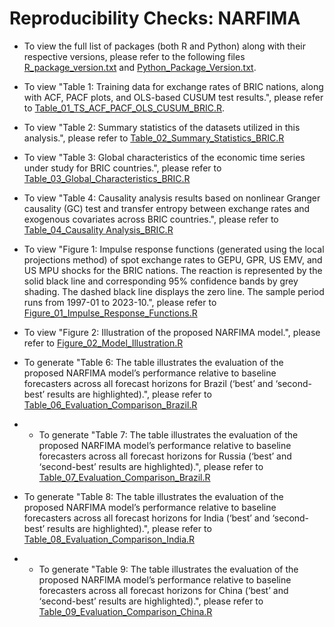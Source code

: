 # Reproducibility Checks: NARFIMA

* To view the full list of packages (both R and Python) along with their respective versions, please refer to the following files [R_package_version.txt](https://github.com/mad-stat/NARFIMA/blob/main/R_package_version.txt) and [Python_Package_Version.txt](https://github.com/mad-stat/NARFIMA/blob/main/Python_Package_Version.txt).

* To view "Table 1: Training data for exchange rates of BRIC nations, along with ACF, PACF plots, and OLS-based CUSUM test results.", please refer to [Table_01_TS_ACF_PACF_OLS_CUSUM_BRIC.R](https://github.com/mad-stat/NARFIMA/blob/main/Table_01_TS_ACF_PACF_OLS_CUSUM_BRIC.R).

* To view "Table 2: Summary statistics of the datasets utilized in this analysis.", please refer to [Table_02_Summary_Statistics_BRIC.R](https://github.com/mad-stat/NARFIMA/blob/main/Table_02_Summary_Statistics_BRIC.R)

* To view "Table 3: Global characteristics of the economic time series under study for BRIC countries.", please refer to [Table_03_Global_Characteristics_BRIC.R](https://github.com/mad-stat/NARFIMA/blob/main/Table_03_Global_Characteristics_BRIC.R)

* To view "Table 4: Causality analysis results based on nonlinear Granger causality (GC) test and transfer entropy between exchange rates and exogenous covariates across BRIC countries.", please refer to [Table_04_Causality Analysis_BRIC.R](https://github.com/mad-stat/NARFIMA/blob/main/Table_04_Causality_Analysis_BRIC.R)

* To view "Figure 1: Impulse response functions (generated using the local projections method) of spot exchange rates to GEPU, GPR, US EMV, and US MPU shocks for the BRIC nations. The reaction is represented by the solid black line and corresponding 95% confidence bands by grey shading. The dashed black line displays the zero line. The sample period runs from 1997-01 to 2023-10.", please refer to [Figure_01_Impulse_Response_Functions.R](https://github.com/mad-stat/NARFIMA/blob/main/Figure_01_Impulse_Response_Functions.R)

* To view "Figure 2: Illustration of the proposed NARFIMA model.", please refer to [Figure_02_Model_Illustration.R](https://github.com/mad-stat/NARFIMA/blob/main/Figure_02_Model_Illustration.R)

* To generate "Table 6: The table illustrates the evaluation of the proposed NARFIMA model’s performance relative to baseline forecasters across all forecast horizons for Brazil (‘best’ and ‘second-best’ results are highlighted).", please refer to [Table_06_Evaluation_Comparison_Brazil.R](https://github.com/mad-stat/NARFIMA/blob/main/Table_06_Evaluation_Comparison_Brazil.R)

* * To generate "Table 7: The table illustrates the evaluation of the proposed NARFIMA model’s performance relative to baseline forecasters across all forecast horizons for Russia (‘best’ and ‘second-best’ results are highlighted).", please refer to [Table_07_Evaluation_Comparison_Brazil.R](https://github.com/mad-stat/NARFIMA/blob/main/Table_07_Evaluation_Comparison_Russia.R)
 
* To generate "Table 8: The table illustrates the evaluation of the proposed NARFIMA model’s performance relative to baseline forecasters across all forecast horizons for India (‘best’ and ‘second-best’ results are highlighted).", please refer to [Table_08_Evaluation_Comparison_India.R](https://github.com/mad-stat/NARFIMA/blob/main/Table_08_Evaluation_Comparison_India.R)

* * To generate "Table 9: The table illustrates the evaluation of the proposed NARFIMA model’s performance relative to baseline forecasters across all forecast horizons for China (‘best’ and ‘second-best’ results are highlighted).", please refer to [Table_09_Evaluation_Comparison_China.R](https://github.com/mad-stat/NARFIMA/blob/main/Table_09_Evaluation_Comparison_China.R)
